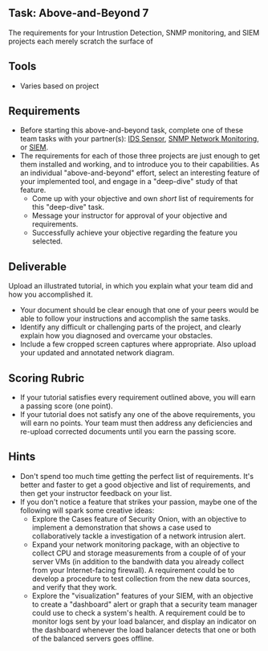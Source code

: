 ## Task: Above-and-Beyond 7
The requirements for your Intrustion Detection, SNMP monitoring, and SIEM projects each merely scratch the surface of 

## Tools
- Varies based on project

## Requirements
- Before starting this above-and-beyond task, complete one of these team tasks with your partner(s):
[IDS Sensor](cit470/ids_sensor),
[SNMP Network Monitoring](cit470/SNMP_network_monitor), or
[SIEM](cit470/SIEM).
- The requirements for each of those three projects are just enough to get them installed and working,
and to introduce you to their capabilities.
As an individual "above-and-beyond" effort,
select an interesting feature of your implemented tool,
and engage in a "deep-dive" study of that feature.
  - Come up with your objective and own *short* list of requirements for this "deep-dive" task.
  - Message your instructor for approval of your objective and requirements.
  - Successfully achieve your objective regarding the feature you selected.

## Deliverable
Upload an illustrated tutorial, in which you explain what your team did and how you accomplished it.
- Your document should be clear enough that one of your peers would be able to follow your instructions and accomplish the same tasks.
- Identify any difficult or challenging parts of the project, and clearly explain how you diagnosed and overcame your obstacles.
- Include a few cropped screen captures where appropriate. Also upload your updated and annotated network diagram.

## Scoring Rubric
- If your tutorial satisfies every requirement outlined above, you will earn a passing score (one point).
- If your tutorial does not satisfy any one of the above requirements, you will earn no points. Your team must then address any deficiencies and re-upload corrected documents until you earn the passing score.

## Hints
- Don't spend too much time getting the perfect list of requirements.
It's better and faster to get a good objective and list of requirements,
and then get your instructor feedback on your list.
- If you don't notice a feature that strikes your passion, maybe one of the following will spark some creative ideas:
  - Explore the Cases feature of Security Onion,
with an objective to implement a demonstration that
shows a case used to collaboratively tackle a investigation of a network intrusion alert.
  - Expand your network monitoring package,
with an objective to collect CPU and storage measurements from a couple of of your
server VMs (in addition to the bandwith data you already collect from your Internet-facing firewall).
A requirement could be to develop a procedure to test collection from the new data sources,
and verify that they work.
  - Explore the "visualization" features of your SIEM, with an objective to create a "dashboard"
alert or graph that a security team manager could use to check a system's health.
A requirement could be to monitor logs sent by your load balancer, and display
an indicator on the dashboard whenever the load balancer detects that one or both of the balanced
servers goes offline.
